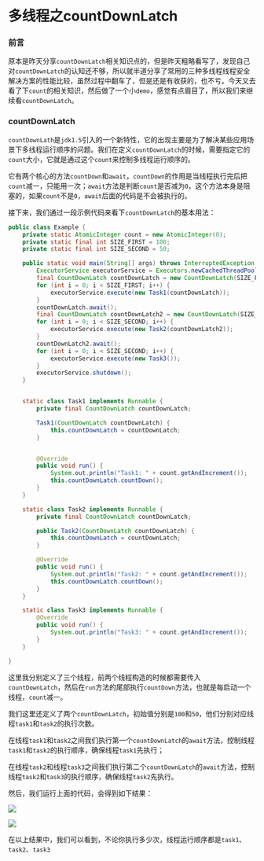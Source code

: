 # 多线程之countDownLatch

### 前言

原本是昨天分享`countDownLatch`相关知识点的，但是昨天粗略看写了，发现自己对`countDownLatch`的认知还不够，所以就半道分享了常用的三种多线程线程安全解决方案的性能比较，虽然过程中翻车了，但是还是有收获的，也不亏。今天又去看了下`count`的相关知识，然后做了一个小`demo`，感觉有点眉目了，所以我们来继续看`countDownLatch`。

### countDownLatch

`countDownLath`是`jdk1.5`引入的一个新特性，它的出现主要是为了解决某些应用场景下多线程运行顺序的问题。我们在定义`countDownLatch`的时候，需要指定它的`count`大小，它就是通过这个`count`来控制多线程运行顺序的。

它有两个核心的方法`countDown`和`await`，`countDown`的作用是当线程执行完后把`count`减一，只能用一次；`await`方法是判断`count`是否减为`0`，这个方法本身是阻塞的，如果`count`不是`0`，`await`后面的代码是不会被执行的。

接下来，我们通过一段示例代码来看下`countDownLatch`的基本用法：

```java
public class Example {
    private static AtomicInteger count = new AtomicInteger(0);
    private static final int SIZE_FIRST = 100;
    private static final int SIZE_SECOND = 50;

    public static void main(String[] args) throws InterruptedException {
        ExecutorService executorService = Executors.newCachedThreadPool();
        final CountDownLatch countDownLatch = new CountDownLatch(SIZE_FIRST);
        for (int i = 0; i < SIZE_FIRST; i++) {
            executorService.execute(new Task1(countDownLatch));
        }
        countDownLatch.await();
        final CountDownLatch countDownLatch2 = new CountDownLatch(SIZE_SECOND);
        for (int i = 0; i < SIZE_SECOND; i++) {
            executorService.execute(new Task2(countDownLatch2));
        }
        countDownLatch2.await();
        for (int i = 0; i < SIZE_SECOND; i++) {
            executorService.execute(new Task3());
        }
        executorService.shutdown();
    }


    static class Task1 implements Runnable {
        private final CountDownLatch countDownLatch;

        Task1(CountDownLatch countDownLatch) {
            this.countDownLatch = countDownLatch;
        }


        @Override
        public void run() {
            System.out.println("Task1: " + count.getAndIncrement());
            this.countDownLatch.countDown();
        }
    }

    static class Task2 implements Runnable {
        private final CountDownLatch countDownLatch;

        public Task2(CountDownLatch countDownLatch) {
            this.countDownLatch = countDownLatch;
        }

        @Override
        public void run() {
            System.out.println("Task2: " + count.getAndIncrement());
            this.countDownLatch.countDown();
        }
    }

    static class Task3 implements Runnable {
        @Override
        public void run() {
            System.out.println("Task3: " + count.getAndIncrement());
        }
    }

}
```

这里我分别定义了三个线程，前两个线程构造的时候都需要传入`countDownLatch`，然后在`run`方法的尾部执行`countDown`方法，也就是每启动一个线程，`count`减一。

我们这里还定义了两个`countDownLatch`，初始值分别是`100`和`50`，他们分别对应线程`task1`和`task2`的执行次数。

在线程`task1`和`task2`之间我们执行第一个`countDownLatch`的`await`方法，控制线程`task1`和`task2`的执行顺序，确保线程`task1`先执行；

在线程`task2`和线程`task3`之间我们执行第二个`countDownLatch`的`await`方法，控制线程`task2`和`task3`的执行顺序，确保线程`task2`先执行。

然后，我们运行上面的代码，会得到如下结果：

![](https://gitee.com/sysker/picBed/raw/master/20210708085806.png)

![](https://gitee.com/sysker/picBed/raw/master/20210708085829.png)

在以上结果中，我们可以看到，不论你执行多少次，线程运行顺序都是`task1`、`task2`、`task3`